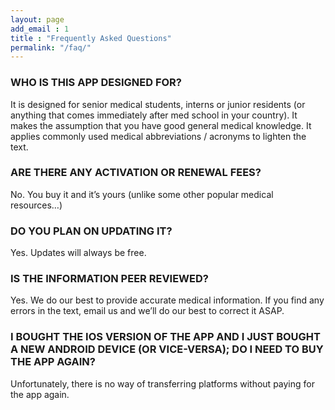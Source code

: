 ```yaml
---
layout: page
add_email : 1
title : "Frequently Asked Questions"
permalink: "/faq/"
---
```


### WHO IS THIS APP DESIGNED FOR? ###

It is designed for senior medical students, interns or junior residents (or anything that comes immediately after med school in your country). It makes the assumption that you have good general medical knowledge. It applies commonly used medical abbreviations / acronyms to lighten the text.


### ARE THERE ANY ACTIVATION OR RENEWAL FEES? ###

No. You buy it and it’s yours (unlike some other popular medical resources…)

### DO YOU PLAN ON UPDATING IT? ###

Yes. Updates will always be free.

### IS THE INFORMATION PEER REVIEWED? ###

Yes. We do our best to provide accurate medical information. If you find any errors in the text, email us and we’ll do our best to correct it ASAP.

### I BOUGHT THE IOS VERSION OF THE APP AND I JUST BOUGHT A NEW ANDROID DEVICE (OR VICE-VERSA); DO I NEED TO BUY THE APP AGAIN? ###

Unfortunately, there is no way of transferring platforms without paying for the app again.
